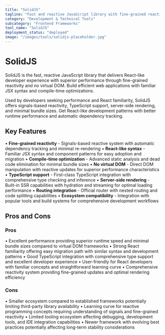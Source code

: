 ```yaml
---
title: "SolidJS"
tagline: "Fast and reactive JavaScript library with fine-grained reactivity system"
category: "Development & Technical Tools"
subcategory: "Frontend Frameworks"
tool_name: "SolidJS"
deployment_status: "deployed"
image: "/images/tools/solidjs-placeholder.jpg"
---
```


# SolidJS

SolidJS is the fast, reactive JavaScript library that delivers React-like developer experience with superior performance through fine-grained reactivity and no virtual DOM. Build efficient web applications with familiar JSX syntax and compile-time optimizations.

Used by developers seeking performance and React familiarity, SolidJS offers signals-based reactivity, TypeScript support, server-side rendering, and minimal bundle sizes. Get React-like development patterns with better runtime performance and automatic dependency tracking.

## Key Features

• **Fine-grained reactivity** - Signals-based reactive system with automatic dependency tracking and minimal re-rendering
• **React-like syntax** - Familiar JSX syntax and component patterns for easy adoption and migration
• **Compile-time optimization** - Advanced static analysis and dead code elimination for minimal bundle sizes
• **No virtual DOM** - Direct DOM manipulation with reactive updates for superior performance characteristics
• **TypeScript support** - First-class TypeScript integration with comprehensive type checking and inference
• **Server-side rendering** - Built-in SSR capabilities with hydration and streaming for optimal loading performance
• **Routing integration** - Official router with nested routing and code splitting capabilities
• **Ecosystem compatibility** - Integration with popular tools and build systems for comprehensive development workflows

## Pros and Cons

### Pros
• Excellent performance providing superior runtime speed and minimal bundle sizes compared to virtual DOM frameworks
• Strong React familiarity offering easy migration path with similar syntax and development patterns
• Good TypeScript integration with comprehensive type support and excellent developer experience
• User-friendly for React developers with familiar concepts and straightforward learning curve
• Comprehensive reactivity system providing fine-grained updates and optimal rendering efficiency

### Cons
• Smaller ecosystem compared to established frameworks potentially limiting third-party library availability
• Learning curve for reactive programming concepts requiring understanding of signals and fine-grained reactivity
• Limited tooling ecosystem affecting debugging, development tools, and IDE integration capabilities
• Newer framework with evolving best practices potentially affecting long-term stability considerations